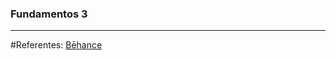 ### Fundamentos 3
____

#Referentes: 
[Bēhance](https://www.behance.net/gallery/139767203/Pum-Peleas-de-almohadas-para-ser-feliz-%29) 

